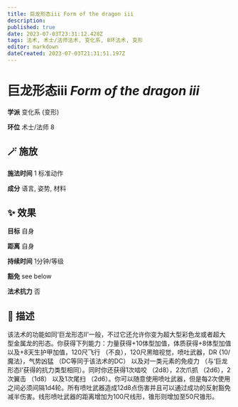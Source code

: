 ```yaml
---
title: 巨龙形态iii Form of the dragon iii
description: 
published: true
date: 2023-07-03T23:31:12.428Z
tags: 法术, 术士/法师法术, 变化系, 8环法术, 变形
editor: markdown
dateCreated: 2023-07-03T21:31:51.197Z
---
```


# **巨龙形态iii** *Form of the dragon iii*

**学派** 变化系 (变形) 

**环位** 术士/法师 8

## 🪄 施放

**施法时间** 1 标准动作

**成分** 语言, 姿势, 材料

## ✨ 效果 

**目标** 自身 

**距离** 自身  

**持续时间** 1分钟/等级 

**豁免** see below

**法术抗力** 否

## 📖 描述

该法术的功能如同‘巨龙形态II’一般，不过它还允许你变为超大型彩色龙或者超大型金属龙的形态。你获得下列能力：力量获得+10体型加值，体质获得+8体型加值以及+8天生护甲加值，120尺飞行 （不良），120尺黑暗视觉，喷吐武器，DR {10/魔法}，气势凶猛 （DC等同于该法术的DC） 以及对一类元素的免疫力 （与‘巨龙形态I’获得的抗力类型相同）。同时你还获得1次啮咬 （2d8），2次爪抓 （2d6），2次翼击 （1d8） 以及1次尾扫 （2d6）。你可以随意使用喷吐武器，但是每2次使用之间必须间隔1d4轮。所有喷吐武器造成12d8点伤害并且可以通过成功的反射豁免减半伤害。线形喷吐武器的距离增加为100尺线形，锥形则增加至50尺锥形。
    